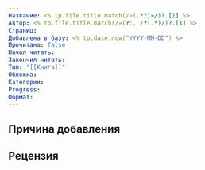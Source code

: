 ```yaml
---
Название: <% tp.file.title.match(/«(.*?)»/)?.[1] %>
Автор: <% tp.file.title.match(/»(?:, )?(.*)/)?.[1] %>
Страниц: 
Добавлена в базу: <% tp.date.now("YYYY-MM-DD") %>
Прочитана: false
Начал читать: 
Закончил читать: 
Тип: "[[Книга]]"
Обложка: 
Категории: 
Progress: 
Формат:
---
```

## Причина добавления


## Рецензия

